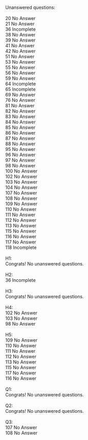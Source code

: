 Unanswered questions:<br /><br />20 No Answer<br />21 No Answer<br />36 Incomplete<br />38 No Answer<br />39 No Answer<br />41 No Answer<br />42 No Answer<br />51 No Answer<br />53 No Answer<br />55 No Answer<br />56 No Answer<br />59 No Answer<br />64 Incomplete<br />65 Incomplete<br />69 No Answer<br />76 No Answer<br />81 No Answer<br />82 No Answer<br />83 No Answer<br />84 No Answer<br />85 No Answer<br />86 No Answer<br />87 No Answer<br />88 No Answer<br />95 No Answer<br />96 No Answer<br />97 No Answer<br />98 No Answer<br />100 No Answer<br />102 No Answer<br />103 No Answer<br />104 No Answer<br />107 No Answer<br />108 No Answer<br />109 No Answer<br />110 No Answer<br />111 No Answer<br />112 No Answer<br />113 No Answer<br />115 No Answer<br />116 No Answer<br />117 No Answer<br />118 Incomplete<br /><br />H1:<br />Congrats! No unanswered questions.<br /><br />H2:<br />36 Incomplete<br /><br />H3:<br />Congrats! No unanswered questions.<br /><br />H4:<br />102 No Answer<br />103 No Answer<br />98 No Answer<br /><br />H5:<br />109 No Answer<br />110 No Answer<br />111 No Answer<br />112 No Answer<br />113 No Answer<br />115 No Answer<br />117 No Answer<br />116 No Answer<br /><br />Q1:<br />Congrats! No unanswered questions.<br /><br />Q2:<br />Congrats! No unanswered questions.<br /><br />Q3:<br />107 No Answer<br />108 No Answer<br /><br />